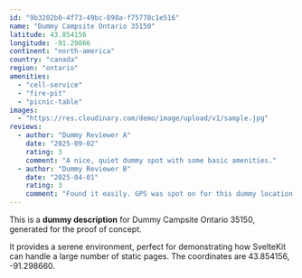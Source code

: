 ```yaml
---
id: "9b3202b0-4f73-49bc-898a-f75778c1e516"
name: "Dummy Campsite Ontario 35150"
latitude: 43.854156
longitude: -91.29866
continent: "north-america"
country: "canada"
region: "ontario"
amenities:
  - "cell-service"
  - "fire-pit"
  - "picnic-table"
images:
  - "https://res.cloudinary.com/demo/image/upload/v1/sample.jpg"
reviews:
  - author: "Dummy Reviewer A"
    date: "2025-09-02"
    rating: 3
    comment: "A nice, quiet dummy spot with some basic amenities."
  - author: "Dummy Reviewer B"
    date: "2025-04-01"
    rating: 3
    comment: "Found it easily. GPS was spot on for this dummy location."
---
```


This is a **dummy description** for Dummy Campsite Ontario 35150, generated for the proof of concept.

It provides a serene environment, perfect for demonstrating how SvelteKit can handle a large number of static pages. The coordinates are 43.854156, -91.298660.
